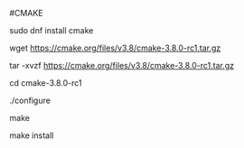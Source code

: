 #CMAKE


sudo dnf install cmake

wget https://cmake.org/files/v3.8/cmake-3.8.0-rc1.tar.gz

tar -xvzf https://cmake.org/files/v3.8/cmake-3.8.0-rc1.tar.gz

cd cmake-3.8.0-rc1

./configure

make

make install
